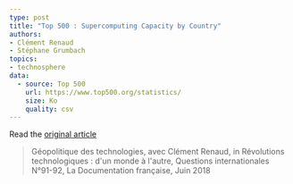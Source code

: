 ```yaml
---
type: post
title: "Top 500 : Supercomputing Capacity by Country"
authors:
- Clément Renaud
- Stéphane Grumbach
topics:
- technosphere
data:
  - source: Top 500
    url: https://www.top500.org/statistics/
    size: Ko
    quality: csv
---
```



Read the [original article](https://www.ladocumentationfrancaise.fr/catalogue/3303331600916/index.shtml)

> Géopolitique des technologies,
avec Clément Renaud,
in Révolutions technologiques : d'un monde à l'autre, Questions internationales N°91-92, La Documentation française, Juin 2018
